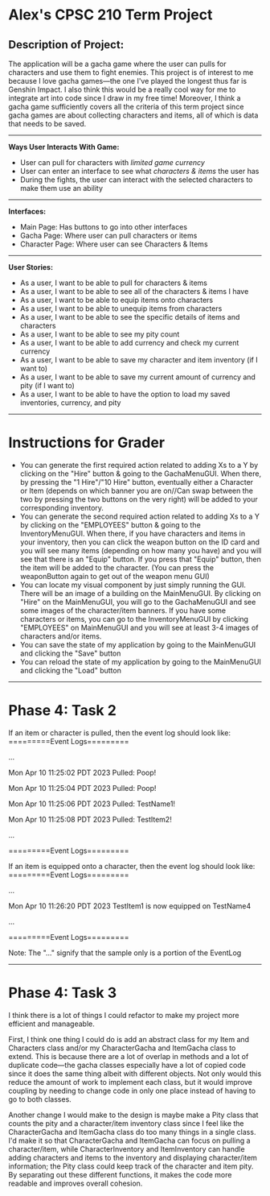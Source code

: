 # Alex's CPSC 210 Term Project

## Description of Project:
The application will be a gacha game where the user can pulls for characters and use them to fight enemies. 
This project is of interest to me because I love gacha games—the one I've played the longest thus far is Genshin
Impact. I also think this would be a really cool way for me to integrate art into code since I draw in my free time! 
Moreover, I think a gacha game sufficiently covers all the criteria of this term project since gacha games are about 
collecting characters and items, all of which is data that needs to be saved.



***

**Ways User Interacts With Game:**
- User can pull for characters with *limited game currency*
- User can enter an interface to see what *characters & items* the user has
- During the fights, the user can interact with the selected characters to make them use an ability

***

**Interfaces:**
- Main Page: Has buttons to  go into other interfaces
- Gacha Page: Where user can pull characters or items
- Character Page: Where user can see Characters & Items

***

**User Stories:**
- As a user, I want to be able to pull for characters & items
- As a user, I want to be able to see all of the characters & items I have
- As a user, I want to be able to equip items onto characters
- As a user, I want to be able to unequip items from characters
- As a user, I want to be able to see the specific details of items and characters
- As a user, I want to be able to see my pity count
- As a user, I want to be able to add currency and check my current currency
- As a user, I want to be able to save my character and item inventory (if I want to)
- As a user, I want to be able to save my current amount of currency and pity (if I want to)
- As a user, I want to be able to have the option to load my saved inventories, currency, and pity


***

# Instructions for Grader
- You can generate the first required action related to adding Xs to a Y by clicking on the "Hire" button & going to the 
GachaMenuGUI. When there, by pressing the "1 Hire"/"10 Hire" button, eventually either a Character or Item (depends on 
which banner you are on//Can swap between the two by pressing the two buttons on the very right) will be added to your 
corresponding inventory.
- You can generate the second required action related to adding Xs to a Y by clicking on the "EMPLOYEES" button & going 
to the InventoryMenuGUI. When there, if you have characters and items in your inventory, then you can click the weapon
button on the ID card and you will see many items (depending on how many you have) and you will see that there is an
"Equip" button. If you press that "Equip" button, then the item will be added to the character. (You can press the 
weaponButton again to get out of the weapon menu GUI)
- You can locate my visual component by just simply running the GUI. There will be an image of a building on
the MainMenuGUI. By clicking on "Hire" on the MainMenuGUI, you will go to the GachaMenuGUI and see some images of the 
character/item banners. If you have some characters or items, you can go to the InventoryMenuGUI by clicking "EMPLOYEES" 
on MainMenuGUI and you will see at least 3-4 images of characters and/or items.
- You can save the state of my application by going to the MainMenuGUI and clicking
the "Save" button
- You can reload the state of my application by going to the MainMenuGUI and clicking the
"Load" button

***

# Phase 4: Task 2
If an item or character is pulled, then the event log should look like:
=========Event Logs=========

...

Mon Apr 10 11:25:02 PDT 2023
Pulled: Poop!

Mon Apr 10 11:25:04 PDT 2023
Pulled: Poop!

Mon Apr 10 11:25:06 PDT 2023
Pulled: TestName1!

Mon Apr 10 11:25:08 PDT 2023
Pulled: TestItem2!

...

=========Event Logs=========

If an item is equipped onto a character, then the event log should look like:
=========Event Logs=========

...

Mon Apr 10 11:26:20 PDT 2023
TestItem1 is now equipped on TestName4

...

=========Event Logs=========

Note: The "..." signify that the sample only is a portion of the EventLog

***

# Phase 4: Task 3

I think there is a lot of things I could refactor to make my project
more efficient and manageable. 

First, I think one thing I could do is add an abstract class
for my Item and Characters class and/or my CharacterGacha and ItemGacha class to extend. This is because there
are a lot of overlap in methods and a lot of duplicate code—the gacha classes especially have a lot of copied code 
since it does the same thing albeit with different objects. Not only would this reduce the amount of work to implement each class, but it would improve coupling by needing to 
change code in only one place instead of having to go to both classes.

Another change I would make to the design is maybe make a Pity class that counts the pity and a character/item
inventory class since I feel like the CharacterGacha and ItemGacha class do too many things in a single class. I'd make 
it so that CharacterGacha and ItemGacha can focus on pulling a character/item, while CharacterInventory and ItemInventory 
can handle adding characters and items to the inventory and displaying character/item information; the Pity class could
keep track of the character and item pity. By separating out these different functions, it makes the code more 
readable and improves overall cohesion.